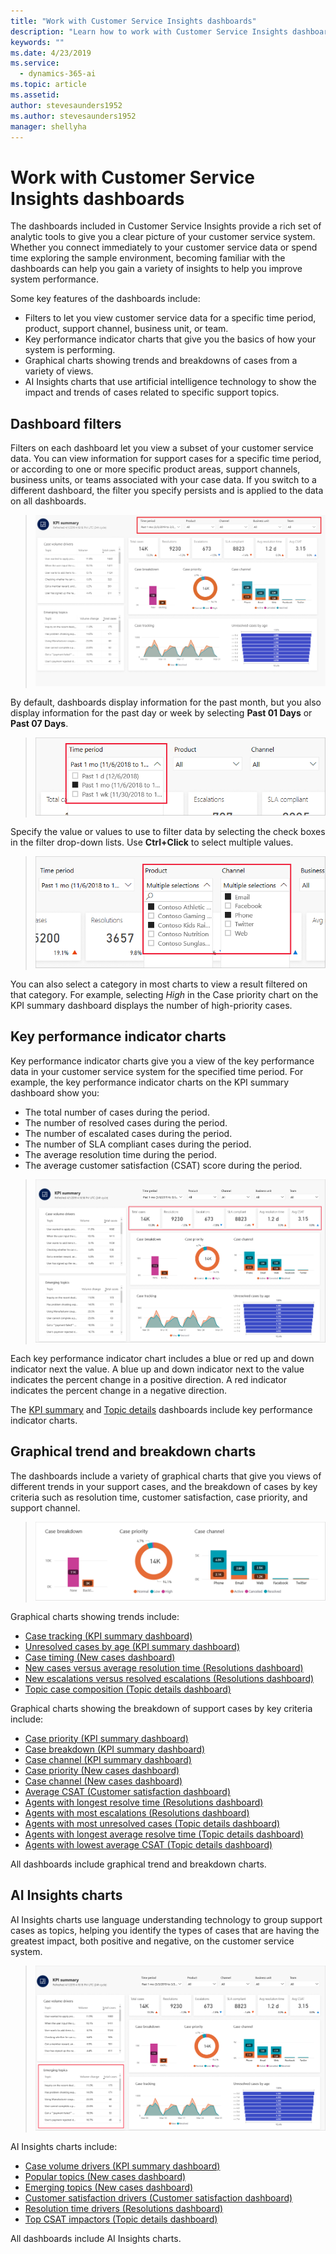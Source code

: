 ```yaml
---
title: "Work with Customer Service Insights dashboards"
description: "Learn how to work with Customer Service Insights dashboards."
keywords: ""
ms.date: 4/23/2019
ms.service:
  - dynamics-365-ai
ms.topic: article
ms.assetid: 
author: stevesaunders1952
ms.author: stevesaunders1952
manager: shellyha
---
```


# Work with Customer Service Insights dashboards

The dashboards included in Customer Service Insights provide a rich set of analytic tools to give you a clear picture of your customer service system. Whether you connect immediately to your customer service data or spend time exploring the sample environment, becoming familiar with the dashboards can help you gain a variety of insights to help you improve system performance.

Some key features of the dashboards include:

* Filters to let you view customer service data for a specific time period, product, support channel, business unit, or team.
* Key performance indicator charts that give you the basics of how your system is performing.
* Graphical charts showing trends and breakdowns of cases from a variety of views.
* AI Insights charts that use artificial intelligence technology to show the impact and trends of cases related to specific support topics.

## Dashboard filters

Filters on each dashboard let you view a subset of your customer service data. You can view information for support cases for a specific time period, or according to one or more specific product areas, support channels, business units, or teams associated with your case data. If you switch to a different dashboard, the filter you specify persists and is applied to the data on all dashboards.

> ![Dashboard filters](media/dashboard-filters.png)

By default, dashboards display information for the past month, but you also display information for the past day or week by selecting **Past 01 Days** or **Past 07 Days**.

> ![Time period filter](media/time-period.png)

Specify the value or values to use to filter data by selecting the check boxes in the filter drop-down lists. Use **Ctrl+Click** to select multiple values.

> ![Filter values](media/filter-values.png)

You can also select a category in most charts to view a result filtered on that category. For example, selecting *High* in the Case priority chart on the KPI summary dashboard displays the number of high-priority cases.

## Key performance indicator charts

Key performance indicator charts give you a view of the key performance data in your customer service system for the specified time period. For example, the key performance indicator charts on the KPI summary dashboard show you:

* The total number of cases during the period.
* The number of resolved cases during the period.
* The number of escalated cases during the period.
* The number of SLA compliant cases during the period.
* The average resolution time during the period.
* The average customer satisfaction (CSAT) score during the period.

> ![KPI summary charts](media/kpi-charts.png)

Each key performance indicator chart includes a blue or red up and down indicator next the value. A blue up and down indicator next to the value indicates the percent change in a positive direction. A red indicator indicates the percent change in a negative direction.

The [KPI summary](dashboard-kpi-summary.md) and [Topic details](dashboard-topic-details.md) dashboards include key performance indicator charts.

## Graphical trend and breakdown charts

The dashboards include a variety of graphical charts that give you views of different trends in your support cases, and the breakdown of cases by key criteria such as resolution time, customer satisfaction, case priority, and support channel.

> ![Graphical charts](media/graphical-charts.png)

Graphical charts showing trends include:

* [Case tracking (KPI summary dashboard)](dashboard-kpi-summary.md#case-tracking-chart)
* [Unresolved cases by age (KPI summary dashboard)](dashboard-kpi-summary.md#unresolved-cases-by-age-chart)
* [Case timing (New cases dashboard)](dashboard-incoming-cases.md#case-timing-chart)
* [New cases versus average resolution time (Resolutions dashboard)](dashboard-case-resolutions.md#new-cases-versus-average-resolution-time-chart)
* [New escalations versus resolved escalations (Resolutions dashboard)](dashboard-case-resolutions.md#new-escalations-versus-resolved-escalations-chart)
* [Topic case composition (Topic details dashboard)](dashboard-topic-details.md#topic-case-composition-chart)

Graphical charts showing the breakdown of support cases by key criteria include:

* [Case priority (KPI summary dashboard)](dashboard-kpi-summary.md#case-priority-chart)
* [Case breakdown (KPI summary dashboard)](dashboard-kpi-summary.md#case-breakdown-chart)
* [Case channel (KPI summary dashboard)](dashboard-kpi-summary.md#case-channel-chart)
* [Case priority (New cases dashboard)](dashboard-incoming-cases.md#case-priority-chart)
* [Case channel (New cases dashboard)](dashboard-incoming-cases.md#case-channel-chart)
* [Average CSAT (Customer satisfaction dashboard)](dashboard-CSAT.md#average-csat-chart)
* [Agents with longest resolve time (Resolutions dashboard)](dashboard-case-resolutions.md#agents-with-longest-resolve-time-chart)
* [Agents with most escalations (Resolutions dashboard)](dashboard-case-resolutions.md#agents-handling-most-escalations-chart)
* [Agents with most unresolved cases (Topic details dashboard)](dashboard-topic-details.md#agents-with-most-unresolved-cases-chart)
* [Agents with longest average resolve time (Topic details dashboard)](dashboard-topic-details.md#agents-with-longest-average-resolve-time-chart)
* [Agents with lowest average CSAT (Topic details dashboard)](dashboard-topic-details.md#agents-with-lowest-average-csat-chart)

All dashboards include graphical trend and breakdown charts.

## AI Insights charts

AI Insights charts use language understanding technology to group support cases as topics, helping you identify the types of cases that are having the greatest impact, both positive and negative, on the customer service system.

> ![AI charts](media/ai-charts.png)

AI Insights charts include:

* [Case volume drivers (KPI summary dashboard)](dashboard-kpi-summary.md#case-volume-drivers-chart)
* [Popular topics (New cases dashboard)](dashboard-incoming-cases.md#popular-topics-chart)
* [Emerging topics (New cases dashboard)](dashboard-incoming-cases.md#emerging-topics-chart)
* [Customer satisfaction drivers (Customer satisfaction dashboard)](dashboard-CSAT.md#customer-satisfaction-drivers-chart)
* [Resolution time drivers (Resolutions dashboard)](dashboard-case-resolutions.md#resolution-time-drivers-chart)
* [Top CSAT impactors (Topic details dashboard)](dashboard-topic-details.md#customer-satisfaction-drivers-chart)

All dashboards include AI Insights charts.
